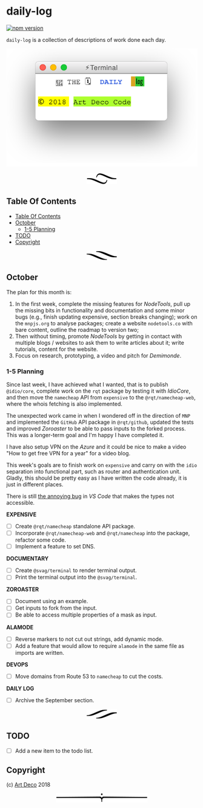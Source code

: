 # daily-log

[![npm version](https://badge.fury.io/js/daily-log.svg)](https://npmjs.org/package/daily-log)

`daily-log` is a collection of descriptions of work done each day.

![terminal](images/index.svg)

<p align="center"><a href="#table-of-contents"><img src=".documentary/section-breaks/0.svg?sanitize=true"></a></p>

## Table Of Contents

- [Table Of Contents](#table-of-contents)
- [October](#october)
  * [1-5 Planning](#1-5-planning)
- [TODO](#todo)
- [Copyright](#copyright)

<p align="center"><a href="#table-of-contents"><img src=".documentary/section-breaks/1.svg?sanitize=true"></a></p>





## October

The plan for this month is:

1. In the first week, complete the missing features for _NodeTools_, pull up the missing bits in functionality and documentation and some minor bugs (e.g., finish updating expensive, section breaks changing); work on the `mnpjs.org` to analyse packages; create a website `nodetools.co` with bare content, outline the roadmap to version two;
1. Then without timing, promote _NodeTools_ by getting in contact with multiple blogs / websites to ask them to write articles about it; write tutorials, content for the website.
1. Focus on research, prototyping, a video and pitch for _Demimonde_.

### 1-5 Planning

Since last week, I have achieved what I wanted, that is to publish `@idio/core`, complete work on the `rqt` package by testing it with _IdioCore_, and then move the `namecheap` API from `expensive` to the `@rqt/namecheap-web`, where the whois fetching is also implemented.

The unexpected work came in when I wondered off in the direction of `MNP` and implemented the `GitHub` API package in `@rqt/github`, updated the tests and improved _Zoroaster_ to be able to pass inputs to the forked process. This was a longer-term goal and I'm happy I have completed it.

I have also setup VPN on the _Azure_ and it could be nice to make a video "How to get free VPN for a year" for a video blog.

This week's goals are to finish work on `expensive` and carry on with the `idio` separation into functional part, such as router and authentication unit. Gladly, this should be pretty easy as I have written the code already, it is just in different places.

There is still [the annoying bug](https://github.com/Microsoft/TypeScript/issues/26921) in _VS Code_ that makes the types not accessible.

**EXPENSIVE**

- [ ] Create `@rqt/namecheap` standalone API package.
- [ ] Incorporate `@rqt/namecheap-web` and `@rqt/namecheap` into the package, refactor some code.
- [ ] Implement a feature to set DNS.

**DOCUMENTARY**

- [ ] Create `@svag/terminal` to render terminal output.
- [ ] Print the terminal output into the `@svag/terminal`.

**ZOROASTER**

- [ ] Document using an example.
- [ ] Get inputs to fork from the input.
- [ ] Be able to access multiple properties of a mask as input.

**ALAMODE**

- [ ] Reverse markers to not cut out strings, add dynamic mode.
- [ ] Add a feature that would allow to require `alamode` in the same file as imports are written.

**DEVOPS**

- [ ] Move domains from Route 53 to `namecheap` to cut the costs.

**DAILY LOG**

- [ ] Archive the September section.

<p align="center"><a href="#table-of-contents"><img src=".documentary/section-breaks/2.svg?sanitize=true"></a></p>

## TODO

- [ ] Add a new item to the todo list.

## Copyright

(c) [Art Deco][1] 2018

[1]: https://artdeco.bz

<p align="center"><a href="#table-of-contents"><img src=".documentary/section-breaks/-2.svg?sanitize=true"></a></p>